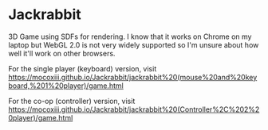 # Jackrabbit
3D Game using SDFs for rendering.
I know that it works on Chrome on my laptop but WebGL 2.0 is not very widely supported so I'm unsure about how well it'll work on other browsers.

For the single player (keyboard) version, visit https://mocoxiii.github.io/Jackrabbit/jackrabbit%20(mouse%20and%20keyboard,%201%20player)/game.html

For the co-op (controller) version, visit https://mocoxiii.github.io/Jackrabbit/jackrabbit%20(Controller%2C%202%20player)/game.html
